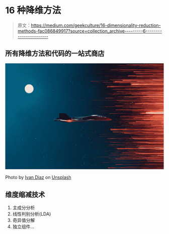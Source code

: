 # 16 种降维方法

> 原文：<https://medium.com/geekculture/16-dimensionality-reduction-methods-fac086849917?source=collection_archive---------6----------------------->

## 所有降维方法和代码的一站式商店

![](img/8968da614804fcc0ea5a556da24232f0.png)

Photo by [Ivan Diaz](https://unsplash.com/@ivvndiaz?utm_source=medium&utm_medium=referral) on [Unsplash](https://unsplash.com?utm_source=medium&utm_medium=referral)

## 维度缩减技术

1.  主成分分析
2.  线性判别分析(LDA)
3.  奇异值分解
4.  独立组件…